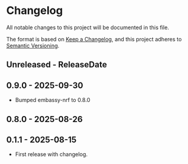 # Changelog

All notable changes to this project will be documented in this file.

The format is based on [Keep a Changelog](https://keepachangelog.com/en/1.0.0/),
and this project adheres to [Semantic Versioning](https://semver.org/spec/v2.0.0.html).

<!-- next-header -->
## Unreleased - ReleaseDate

## 0.9.0 - 2025-09-30

- Bumped embassy-nrf to 0.8.0

## 0.8.0 - 2025-08-26

## 0.1.1 - 2025-08-15

- First release with changelog.

